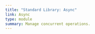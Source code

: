 ```yaml
---
title: "Standard Library: Async"
link: Async
type: module
summary: Manage concurrent operations.
---
```

